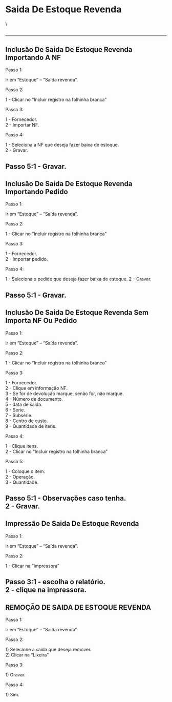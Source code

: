 # Saida De Estoque Revenda

\


##

***

## Inclusão De Saida De Estoque Revenda Importando A NF

Passo 1:

Ir em “Estoque” – “Saída revenda”.

Passo 2:

1 - Clicar no “Incluir registro na folhinha branca”

Passo 3:

1 - Fornecedor.\
2 - Importar NF.

Passo 4:

1 - Seleciona a NF que deseja fazer baixa de estoque.\
2 - Gravar.

## Passo 5:1 - Gravar.

## Inclusão De Saida De Estoque Revenda Importando Pedido

Passo 1:

Ir em “Estoque” – “Saída revenda”.

Passo 2:

1 - Clicar no “Incluir registro na folhinha branca”

Passo 3:

1 - Fornecedor.\
2 - Importar pedido.

Passo 4:

1 - Seleciona o pedido que deseja fazer baixa de estoque. 2 - Gravar.

## Passo 5:1 - Gravar.

## Inclusão De Saida De Estoque Revenda Sem Importa NF Ou Pedido

Passo 1:

Ir em “Estoque” – “Saída revenda”.

Passo 2:

1 - Clicar no “Incluir registro na folhinha branca”

Passo 3:

1 - Fornecedor.\
2 - Clique em informação NF.\
3 - Se for de devolução marque, senão for, não marque.\
4 - Número de documento.\
5 - data de saída.\
6 - Serie.\
7 - Subsérie.\
8 - Centro de custo.\
9 - Quantidade de itens.

Passo 4:

1 - Clique itens.\
2 - Clicar no “Incluir registro na folhinha branca”

Passo 5:

1 - Coloque o item.\
2 - Operação.\
3 - Quantidade.

Passo 5:1 - Observações caso tenha.\
2 - Gravar.
-----------

## Impressão De Saida De Estoque Revenda

Passo 1:

Ir em “Estoque” – “Saída revenda”.

Passo 2:

1 - Clicar na “Impressora”

Passo 3:1 - escolha o relatório.\
2 - clique na impressora.
-------------------------

## REMOÇÃO DE SAIDA DE ESTOQUE REVENDA

Passo 1:

Ir em “Estoque” – “Saída revenda”.

Passo 2:

1\) Selecione a saida que deseja remover.\
2\) Clicar na “Lixeira”

Passo 3:

1\) Gravar.

Passo 4:

1\) Sim.
